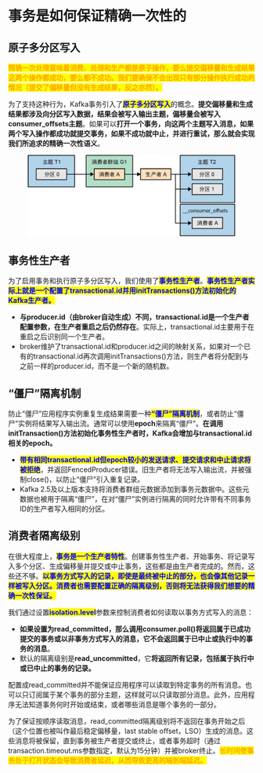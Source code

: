# 事务是如何保证精确一次性的

## 原子多分区写入

<mark style="color:orange;">**精确一次处理意味着消费、处理和生产都是原子操作，要么提交偏移量和生成结果这两个操作都成功，要么都不成功。我们要确保不会出现只有部分操作执行成功的情况（提交了偏移量但没有生成结果，反之亦然）。**</mark>

为了支持这种行为，Kafka事务引入了<mark style="color:blue;">**原子多分区写入**</mark>的概念。**提交偏移量和生成结果都涉及向分区写入数据，结果会被写入输出主题，偏移量会被写入consumer\_offsets主题**。如果可以**打开一个事务，向这两个主题写入消息，如果两个写入操作都成功就提交事务，如果不成功就中止，并进行重试，那么就会实现我们所追求的精确一次性语义**。

<figure><img src="../../../../.gitbook/assets/原子多分区写入.jpg" alt=""><figcaption></figcaption></figure>

## 事务性生产者

为了启用事务和执行原子多分区写入，我们使用了<mark style="color:blue;">**事务性生产者**</mark>。<mark style="color:blue;">**事务性生产者实际上就是一个配置了transactional.id并用initTransactions()方法初始化的Kafka生产者。**</mark>

* **与producer.id（由broker自动生成）不同，transactional.id是一个生产者配置参数，在生产者重启之后仍然存在**。实际上，transactional.id主要用于在重启之后识别同一个生产者。
* broker维护了transactional.id和producer.id之间的映射关系，如果对一个已有的transactional.id再次调用initTransactions()方法，则生产者将分配到与之前一样的producer.id，而不是一个新的随机数。

## “僵尸”隔离机制

防止“僵尸”应用程序实例重复生成结果需要一种<mark style="color:blue;">**“僵尸”隔离机制**</mark>，或者防止“僵尸”实例将结果写入输出流。通常可以使用**epoch**来隔离“僵尸”。**在调用initTransaction()方法初始化事务性生产者时，Kafka会增加与transactional.id相关的epoch。**

* <mark style="color:blue;">**带有相同transactional.id但epoch较小的发送请求、提交请求和中止请求将被拒绝**</mark>，并返回FencedProducer错误。旧生产者将无法写入输出流，并被强制close()，以防止“僵尸”引入重复记录。
* Kafka 2.5及以上版本支持将消费者群组元数据添加到事务元数据中。这些元数据也被用于隔离“僵尸”，在对“僵尸”实例进行隔离的同时允许带有不同事务ID的生产者写入相同的分区。

## 消费者隔离级别

在很大程度上，<mark style="color:blue;">**事务是一个生产者特性**</mark>。创建事务性生产者、开始事务、将记录写入多个分区、生成偏移量并提交或中止事务，这些都是由生产者完成的。然而，这些还不够。<mark style="color:blue;">**以事务方式写入的记录，即使是最终被中止的部分，也会像其他记录一样被写入分区。消费者也需要配置正确的隔离级别，否则将无法获得我们想要的精确一次性保证。**</mark>

我们通过设置<mark style="color:blue;">**isolation.level**</mark>参数来控制消费者如何读取以事务方式写入的消息：

* **如果设置为read\_committed，那么调用consumer.poll()将返回属于已成功提交的事务或以非事务方式写入的消息，它不会返回属于已中止或执行中的事务的消息**。
* 默认的隔离级别是**read\_uncommitted**，它**将返回所有记录，包括属于执行中或已中止的事务的记录。**

配置成read\_committed并不能保证应用程序可以读取到特定事务的所有消息。也可以只订阅属于某个事务的部分主题，这样就可以只读取部分消息。此外，应用程序无法知道事务何时开始或结束，或者哪些消息是哪个事务的一部分。

为了保证按顺序读取消息，read\_committed隔离级别将不返回在事务开始之后（这个位置也被叫作最后稳定偏移量，last stable oﬀset，LSO）生成的消息。这些消息将被保留，直到事务被生产者提交或终止，或者事务超时（通过transaction.timeout.ms参数指定，默认为15分钟）并被broker终止。<mark style="color:orange;">**长时间使事务处于打开状态会导致消费者延迟，从而导致更高的端到端延迟。**</mark>
